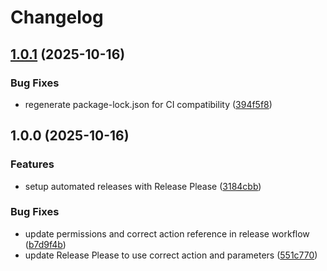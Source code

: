 # Changelog

## [1.0.1](https://github.com/myusp/waha-api-client-ts/compare/v1.0.0...v1.0.1) (2025-10-16)


### Bug Fixes

* regenerate package-lock.json for CI compatibility ([394f5f8](https://github.com/myusp/waha-api-client-ts/commit/394f5f8078d570e0f633cc470ea9f5589c1b6772))

## 1.0.0 (2025-10-16)


### Features

* setup automated releases with Release Please ([3184cbb](https://github.com/myusp/waha-api-client-ts/commit/3184cbb5a48504c1761d02c2af1479d415b654b0))


### Bug Fixes

* update permissions and correct action reference in release workflow ([b7d9f4b](https://github.com/myusp/waha-api-client-ts/commit/b7d9f4b6f4e4683af64207daa04d8f5cf9fcb731))
* update Release Please to use correct action and parameters ([551c770](https://github.com/myusp/waha-api-client-ts/commit/551c770df8c21b204e209c526d9d248b5b8c1655))
